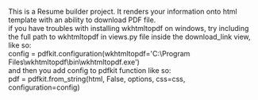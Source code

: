 This is a Resume builder project. It renders your information onto html template with an ability to download PDF file.<br/>
if you have troubles with installing wkhtmltopdf on windows, try including the full path to wkhtmltopdf in views.py file inside the download_link view, like so:<br/>
config = pdfkit.configuration(wkhtmltopdf='C:\Program Files\wkhtmltopdf\bin\wkhtmltopdf.exe')<br/>
and then you add config to pdfkit function like so:<br/>
pdf = pdfkit.from_string(html, False, options, css=css, configuration=config)<br/>
